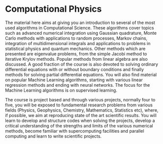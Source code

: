 # Computational Physics

The material here aims at giving you an introduction to several of the most used algorithms in Computational Science. These algorithms cover topics such as advanced numerical integration using Gaussian quadrature, Monte Carlo methods with applications to random processes, Markov chains, integration of multidimensional integrals and applications to problems in statistical physics and quantum mechanics. Other methods which are presented are eigenvalue problems, from the simple Jacobi method to iterative Krylov methods. Popular methods from linear algebra are also discussed. A good fraction of the course is also devoted to solving ordinary differential equations with or without boundary conditions and finally methods for solving partial differential equations. You will also find material on popular Machine Learning algorithms, starting with various linear regression methods and ending with neural networks. The focus for the Machine Learning algorithms is on supervised learning.

The course is project based and through various projects, normally four to five, you will be exposed to fundamental research problems from various fields (Physics, Geophysics, Chemistry, Mathematics, Statistics etc), where, if possible, we aim at reproducing state of the art scientific results. You will learn to develop and structure codes when solving the projects, develop a critical understanding of the strengths and limits of the various numerical methods, become familiar with supercomputing facilities and parallel computing and learn to write scientific projects. 
